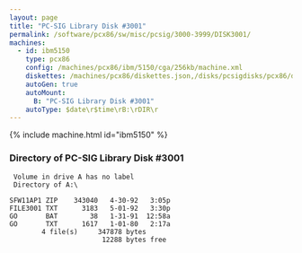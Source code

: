 ```yaml
---
layout: page
title: "PC-SIG Library Disk #3001"
permalink: /software/pcx86/sw/misc/pcsig/3000-3999/DISK3001/
machines:
  - id: ibm5150
    type: pcx86
    config: /machines/pcx86/ibm/5150/cga/256kb/machine.xml
    diskettes: /machines/pcx86/diskettes.json,/disks/pcsigdisks/pcx86/diskettes.json
    autoGen: true
    autoMount:
      B: "PC-SIG Library Disk #3001"
    autoType: $date\r$time\rB:\rDIR\r
---
```


{% include machine.html id="ibm5150" %}

### Directory of PC-SIG Library Disk #3001

     Volume in drive A has no label
     Directory of A:\

    SFW11AP1 ZIP    343040   4-30-92   3:05p
    FILE3001 TXT      3183   5-01-92   3:30p
    GO       BAT        38   1-31-91  12:58a
    GO       TXT      1617   1-01-80   2:17a
            4 file(s)     347878 bytes
                           12288 bytes free

